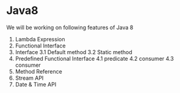 # Java8
We will be working on following features of Java 8
1. Lambda Expression
2. Functional Interface
3. Interface
   3.1 Default method
   3.2 Static method
4. Predefined Functional Interface
   4.1 predicate
   4.2 consumer
   4.3 consumer
5. Method Reference
6. Stream API
7. Date & Time API

